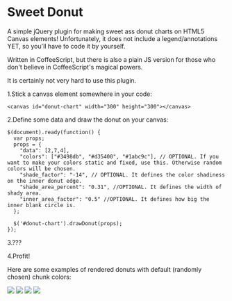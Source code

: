 Sweet Donut
===========

A simple jQuery plugin for making sweet ass donut charts on HTML5 Canvas elements! Unfortunately, it does not include a legend/annotations YET, so you'll have to code it by yourself. 

Written in CoffeeScript, but there is also a plain JS version for those who don't believe in CoffeeScript's magical powers.


It is certainly not very hard to use this plugin.


1.Stick a canvas element somewhere in your code:

```
<canvas id="donut-chart" width="300" height="300"></canvas>
```
2.Define some data and draw the donut on your canvas:

```
$(document).ready(function() {
  var props;
  props = {
    "data": [2,7,4], 
    "colors": ["#3498db", "#d35400", "#1abc9c"], // OPTIONAL. If you want to make your colors static and fixed, use this. Otherwise random colors will be chosen.
    "shade_factor": "-14", // OPTIONAL. It defines the color shadiness on the inner donut edge.
    "shade_area_percent": "0.31", //OPTIONAL. It defines the width of shady area.
    "inner_area_factor": "0.5" //OPTIONAL. It defines how big the inner blank circle is. 
  };

  $('#donut-chart').drawDonut(props);
});
```
3.???

4.Profit!

Here are some examples of rendered donuts with default (randomly chosen) chunk colors:

![](https://raw.github.com/matixmatix/sweet_donut/master/rendered%20examples/1.PNG)
![](https://raw.github.com/matixmatix/sweet_donut/master/rendered%20examples/2.PNG)
![](https://raw.github.com/matixmatix/sweet_donut/master/rendered%20examples/3.PNG)
![](https://raw.github.com/matixmatix/sweet_donut/master/rendered%20examples/4.PNG)
